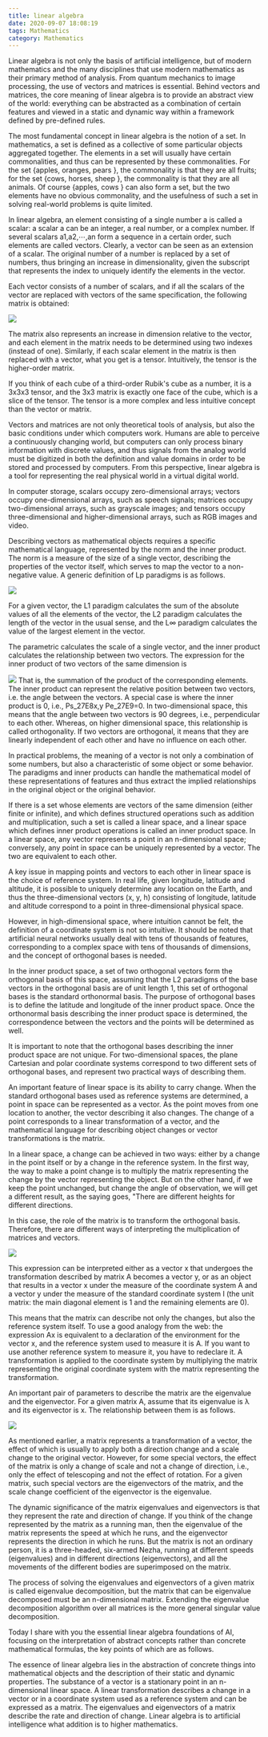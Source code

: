 ```yaml
---
title: linear algebra
date: 2020-09-07 18:08:19
tags: Mathematics
category: Mathematics
---
```

Linear algebra is not only the basis of artificial intelligence, but of modern mathematics and the many disciplines that use modern mathematics as their primary method of analysis. From quantum mechanics to image processing, the use of vectors and matrices is essential. Behind vectors and matrices, the core meaning of linear algebra is to provide an abstract view of the world: everything can be abstracted as a combination of certain features and viewed in a static and dynamic way within a framework defined by pre-defined rules.

The most fundamental concept in linear algebra is the notion of a set. In mathematics, a set is defined as a collective of some particular objects aggregated together. The elements in a set will usually have certain commonalities, and thus can be represented by these commonalities. For the set {apples, oranges, pears }, the commonality is that they are all fruits; for the set {cows, horses, sheep }, the commonality is that they are all animals. Of course {apples, cows } can also form a set, but the two elements have no obvious commonality, and the usefulness of such a set in solving real-world problems is quite limited.

In linear algebra, an element consisting of a single number a is called a scalar: a scalar a can be an integer, a real number, or a complex number. If several scalars a1,a2,⋯,an form a sequence in a certain order, such elements are called vectors. Clearly, a vector can be seen as an extension of a scalar. The original number of a number is replaced by a set of numbers, thus bringing an increase in dimensionality, given the subscript that represents the index to uniquely identify the elements in the vector.

Each vector consists of a number of scalars, and if all the scalars of the vector are replaced with vectors of the same specification, the following matrix is obtained:

![](1.jpg)

The matrix also represents an increase in dimension relative to the vector, and each element in the matrix needs to be determined using two indexes (instead of one). Similarly, if each scalar element in the matrix is then replaced with a vector, what you get is a tensor. Intuitively, the tensor is the higher-order matrix.

If you think of each cube of a third-order Rubik's cube as a number, it is a 3x3x3 tensor, and the 3x3 matrix is exactly one face of the cube, which is a slice of the tensor. The tensor is a more complex and less intuitive concept than the vector or matrix.

Vectors and matrices are not only theoretical tools of analysis, but also the basic conditions under which computers work. Humans are able to perceive a continuously changing world, but computers can only process binary information with discrete values, and thus signals from the analog world must be digitized in both the definition and value domains in order to be stored and processed by computers. From this perspective, linear algebra is a tool for representing the real physical world in a virtual digital world.

In computer storage, scalars occupy zero-dimensional arrays; vectors occupy one-dimensional arrays, such as speech signals; matrices occupy two-dimensional arrays, such as grayscale images; and tensors occupy three-dimensional and higher-dimensional arrays, such as RGB images and video.

Describing vectors as mathematical objects requires a specific mathematical language, represented by the norm and the inner product. The norm is a measure of the size of a single vector, describing the properties of the vector itself, which serves to map the vector to a non-negative value. A generic definition of Lp paradigms is as follows.

![](2.jpg)

For a given vector, the L1 paradigm calculates the sum of the absolute values of all the elements of the vector, the L2 paradigm calculates the length of the vector in the usual sense, and the L∞ paradigm calculates the value of the largest element in the vector.

The parametric calculates the scale of a single vector, and the inner product calculates the relationship between two vectors. The expression for the inner product of two vectors of the same dimension is

![](3.jpg)
That is, the summation of the product of the corresponding elements. The inner product can represent the relative position between two vectors, i.e. the angle between the vectors. A special case is where the inner product is 0, i.e., Ps_27E8x,y Pe_27E9=0. In two-dimensional space, this means that the angle between two vectors is 90 degrees, i.e., perpendicular to each other. Whereas, on higher dimensional space, this relationship is called orthogonality. If two vectors are orthogonal, it means that they are linearly independent of each other and have no influence on each other.

In practical problems, the meaning of a vector is not only a combination of some numbers, but also a characteristic of some object or some behavior. The paradigms and inner products can handle the mathematical model of these representations of features and thus extract the implied relationships in the original object or the original behavior.

If there is a set whose elements are vectors of the same dimension (either finite or infinite), and which defines structured operations such as addition and multiplication, such a set is called a linear space, and a linear space which defines inner product operations is called an inner product space. In a linear space, any vector represents a point in an n-dimensional space; conversely, any point in space can be uniquely represented by a vector. The two are equivalent to each other.

A key issue in mapping points and vectors to each other in linear space is the choice of reference system. In real life, given longitude, latitude and altitude, it is possible to uniquely determine any location on the Earth, and thus the three-dimensional vectors (x, y, h) consisting of longitude, latitude and altitude correspond to a point in three-dimensional physical space.

However, in high-dimensional space, where intuition cannot be felt, the definition of a coordinate system is not so intuitive. It should be noted that artificial neural networks usually deal with tens of thousands of features, corresponding to a complex space with tens of thousands of dimensions, and the concept of orthogonal bases is needed.

In the inner product space, a set of two orthogonal vectors form the orthogonal basis of this space, assuming that the L2 paradigms of the base vectors in the orthogonal basis are of unit length 1, this set of orthogonal bases is the standard orthonormal basis. The purpose of orthogonal bases is to define the latitude and longitude of the inner product space. Once the orthonormal basis describing the inner product space is determined, the correspondence between the vectors and the points will be determined as well.

It is important to note that the orthogonal bases describing the inner product space are not unique. For two-dimensional spaces, the plane Cartesian and polar coordinate systems correspond to two different sets of orthogonal bases, and represent two practical ways of describing them.

An important feature of linear space is its ability to carry change. When the standard orthogonal bases used as reference systems are determined, a point in space can be represented as a vector. As the point moves from one location to another, the vector describing it also changes. The change of a point corresponds to a linear transformation of a vector, and the mathematical language for describing object changes or vector transformations is the matrix.

In a linear space, a change can be achieved in two ways: either by a change in the point itself or by a change in the reference system. In the first way, the way to make a point change is to multiply the matrix representing the change by the vector representing the object. But on the other hand, if we keep the point unchanged, but change the angle of observation, we will get a different result, as the saying goes, "There are different heights for different directions.

In this case, the role of the matrix is to transform the orthogonal basis. Therefore, there are different ways of interpreting the multiplication of matrices and vectors.

![](4.jpg)

This expression can be interpreted either as a vector x that undergoes the transformation described by matrix A becomes a vector y, or as an object that results in a vector x under the measure of the coordinate system A and a vector y under the measure of the standard coordinate system I (the unit matrix: the main diagonal element is 1 and the remaining elements are 0).

This means that the matrix can describe not only the changes, but also the reference system itself. To use a good analogy from the web: the expression Ax is equivalent to a declaration of the environment for the vector x, and the reference system used to measure it is A. If you want to use another reference system to measure it, you have to redeclare it. A transformation is applied to the coordinate system by multiplying the matrix representing the original coordinate system with the matrix representing the transformation.

An important pair of parameters to describe the matrix are the eigenvalue and the eigenvector. For a given matrix A, assume that its eigenvalue is λ and its eigenvector is x. The relationship between them is as follows.

![](5.jpg)

As mentioned earlier, a matrix represents a transformation of a vector, the effect of which is usually to apply both a direction change and a scale change to the original vector. However, for some special vectors, the effect of the matrix is only a change of scale and not a change of direction, i.e., only the effect of telescoping and not the effect of rotation. For a given matrix, such special vectors are the eigenvectors of the matrix, and the scale change coefficient of the eigenvector is the eigenvalue.

The dynamic significance of the matrix eigenvalues and eigenvectors is that they represent the rate and direction of change. If you think of the change represented by the matrix as a running man, then the eigenvalue of the matrix represents the speed at which he runs, and the eigenvector represents the direction in which he runs. But the matrix is not an ordinary person, it is a three-headed, six-armed Nezha, running at different speeds (eigenvalues) and in different directions (eigenvectors), and all the movements of the different bodies are superimposed on the matrix.

The process of solving the eigenvalues and eigenvectors of a given matrix is called eigenvalue decomposition, but the matrix that can be eigenvalue decomposed must be an n-dimensional matrix. Extending the eigenvalue decomposition algorithm over all matrices is the more general singular value decomposition.

Today I share with you the essential linear algebra foundations of AI, focusing on the interpretation of abstract concepts rather than concrete mathematical formulas, the key points of which are as follows.

The essence of linear algebra lies in the abstraction of concrete things into mathematical objects and the description of their static and dynamic properties.
The substance of a vector is a stationary point in an n-dimensional linear space.
A linear transformation describes a change in a vector or in a coordinate system used as a reference system and can be expressed as a matrix.
The eigenvalues and eigenvectors of a matrix describe the rate and direction of change.
Linear algebra is to artificial intelligence what addition is to higher mathematics.


